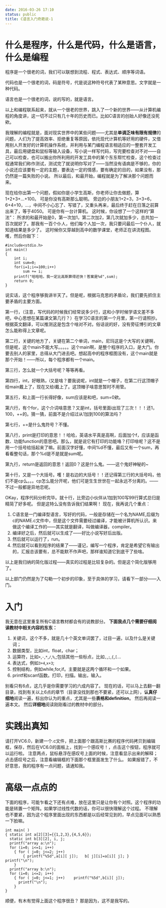 ```yaml
---
date: 2016-03-26 17:10
status: public
title: C语言入门奇葩说-1
---
```


# 什么是程序，什么是代码，什么是语言，什么是编程
程序是一个很老的词，我们可以联想到流程、程式、表达式、顺序等词语。

代码也是一个很老的词，码是符号，代是说这种符号代表了某种意思。文字就是一种代码。

语言也是一个很老的词，说的写的，就是语言。

以上和编程联系起来，就从一个很老的世界，跳入了一个新的世界——从计算机编程的角度讲，这一切不过只有几十年的历史而已。比如C语言的创始人好像还没死欸。

我理解的编程就是，面对现实世界中的某些问题——尤其是**单调乏味有限有规律**的问题，人们为了提高效率、拒绝重复等原因，依托现代计算机等好用的硬件，又借用别人开发好的计算机操作系统，并利用与某门编程语言相适应的一整套开发工具，最后用键盘和鼠标等输入设备，写小说一样写代码，写完要检查对不对——自己可以检查，也可以搬出你所利用的开发工具中的某个东东帮忙检查，这个检查过程通常我们称作测试，测试完了就说明你写对了——当然没有语病是不够的，你的小说还应该要有一定的主题，要表达一定的情感，要有确定的目的，如果没有，那仍然是一篇失败的小说。
所以最后，和最开始，编程就是为了解决那个问题而来。

现在给你出第一个问题，假如你是小学生高斯，你老师让你去做题，算1+2+3+...+100。
可是你没有高斯那么聪明。
旁边的小朋友1+2=3，3+3=6，6+4=10，...，中间不小心忘了、写错了，又重头再来，最后终于赶在日落之前算出来了，等于4050。
可是你有一台计算机。
这时候，你设想了一个这样的“算法”：
所求的和最开始是0，第一次加1，第二次加2，第几次就加多少，总共加一百次就好了。那我有一百个仆人，他们每个人加一次，我只要问最后一个仆人，就知道结果是多少了。
这时候你又穿越到高中的数学课堂，老师正在讲流程图。
嚄，然后你敲下：
```c:n
#include<stdio.h>
int main()
{
    int i;
    int sum=0;
    for(i=1;i<=100;i++)
        sum += i;
    printf("哈哈哈，我一定比高斯算得还快！答案是%d",sum);    
    return 0;
}
```
说实话，这个程序够我讲半天了。但是呢，根据马克思的矛盾论，我们要先抓住主要矛盾的主要方面。

第一行，（注意，写代码的时候我们经常说多少行，这和小学时候学语文差不多吧，中心思想在某篇课文第几行？）在学习C语言的第一个月里，第一行请照抄。根据英文翻译，可以推测这是包含个啥对不对。俗话说的好，没有旁征博引的文章怎么能称得上文章呢。

第二行，关键的地方了，关键在第二个单词，main，尼玛这是个大写的关键啊，但是呢，这个main不能大写。。。。。这个main啊，是整个程序的入口，是大门。你要去别人的家里，总得从大门进去吧。想起高中的程序框图没有，这个main就是那个开始！——所以，每个程序都有一个main。

第三行，怎么就一个大括号呢？等等再看。

第四行，int，好眼熟，i又是啥？要我说呢，int就是一个帽子，在第二行这顶帽子给main戴上了，现在又给i戴上了。这顶帽子啥意思暂时不用管。

第五行，和上面一行长得好像，sum应该是和吧，sum=0欸。

第六行，有个for，这个介词啥意思？又是int，括号里面i出现了三次！！！还1，100，++的。猜一猜，前面不是介绍过从1加到100的算法吗？

第七行，+=是什么鬼符号？不懂。

第八行，print是打印的意思！！哈哈，英语水平真是高啊，后面加个f，应该是函数、功能function的意思吧。那么，就是说它有打印的功能咯？打印啥呢？这不是用一个括号给括起来了嘛。前面汉字好懂，中间%d不懂，最后又有一个sum，再看看整句话，那个%d是不是就是sum呢。

第九行，return是返回的意思！返回0？这是什么鬼。——这个鬼好神秘的~

第十行，又是一个大括号。嚄！是右边的大括号！！还记得第三行的大括号吗，他们不是cp么。。。cp怎么能分开呢，他们可是生生世世在一起永远不分离的。——不过一般都是异地恋呢。

OKay，程序代码分析完毕。就十行，比旁边小伙伴从1加到100写99行算式总归是精简了好多呢。
但是这特么没有告诉我们结果啊！
现在，我再说几个重点：
1. C语言是一门编译型语言，写好的代码，一般是存储在一个名为NAME,后缀为c的NAME.c文件中，但是这个文件需要经过编译，才能被计算机所认识。来做这个编译工作的——其实就是翻译，叫做编译器，compiler。
2. 编译好之后，然后就可以生成了——好比小说写好后出版。
3. 然后就可以运行了，run。
4. 然后就可以看到程序的结果了——谨记，编写一个程序，肯定是希望它有输出的，汇报总该要有，总不能默不作声吧，那样谁知道它到底干了些啥。

以上是我归纳的简化版过程——真实的过程是比较复杂的。但是这个简化版够用了。

以上部门仍然是为了勾勒一个初步的印象，至于具体的学习，请看下一部分——入门。
# 入门
我无意在这里重复所有C语言教材都会有的说教部分。
**下面我点几个需要仔细阅读教材中相关内容的东东：**
1. 关键词，这个不多，就是几十个英文单词罢了，过目一遍，以及什么是关键词；
2. 数据类型，比如int，float，char；
3. 运算符，比如`+`,`-`,`*`,`/`,`%`,;包括其他一些标点，比如`,`,`;`,`{`,`[`...
4. 表达式，例如`3+4`,`x+3`;
5. 控制结构，例如while,for,if。主要就是这两个循环和一个如果。
6. printf和scanf函数。打印，扫描。输出，输入。

别看只有6点，这几乎是你需要学习的六成内容了。
现在的话，可以马上去翻一翻目录，找到有关以上6点的章节（目录没找到那也不要紧，还可以上网），**认真仔细地**阅读一遍，标出你认为的重点，尤其是一些**表格和definition**。
然后再阅读一遍本文。
然后**详细地**阅读刚刚看过的教材中的部分。

# 实践出真知
请打开VC6.0，新建一个.c文件，把上面那个跟高斯比赛的程序代码拷贝到编辑框，保存，然后在VC6.0的面板上，找到一个感叹号！，点击这个按钮，程序就可以运行啦。
注意两点，鼠标悬浮在感叹号上面的时候，注意看显示出来的解释；
点击感叹号之后，注意看编辑框的下面那个框里面发生了什么。
如果报错了，不好意思，我的程序有一点问题，请通知我。
# 高级一点点的
下面的程序，可能乍看之下还有点难，放在这里只是让你有个对照。这个程序的功能是转置一个矩阵。如果学过线性代数的话，你可以很快理解这个过程。
不理解也不要紧，因为这个程序里面出现的东西都是以后经常见到的，早点见面可以熟悉一下脸嘛。
```c:n
int main( )
{ static int a[2][3]={{1,2,3},{4,5,6}};
  static int b[3][2], i, j;
  printf("array a:\n");
  for (i=0; i<=1; i++)
    { for ( j=0; j<=2; j++)
        { printf("%5d",a[i][ j]);   b[ j][i]=a[i][ j]; }       printf("\n");
    }
  printf("array b:\n");
  for (i=0; i<=2; i++)
    { for ( j=0; j<=1; j++)    printf("%5d",b[i][ j]);
      printf("\n");
    }
}
```
顺便，有木有觉得上面这个程序很丑？
那是因为，这不是我写的。